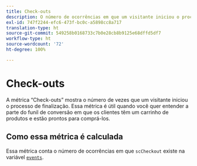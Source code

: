 ```yaml
---
title: Check-outs
description: O número de ocorrências em que um visitante iniciou o processo de finalização.
exl-id: 747f2244-efc6-473f-bc0c-a5898cc8a717
translation-type: ht
source-git-commit: 549258b0168733c7b0e28cb8b9125e68dffd5df7
workflow-type: ht
source-wordcount: '72'
ht-degree: 100%

---
```


# Check-outs

A métrica “Check-outs” mostra o número de vezes que um visitante iniciou o processo de finalização. Essa métrica é útil quando você quer entender a parte do funil de conversão em que os clientes têm um carrinho de produtos e estão prontos para comprá-los.

## Como essa métrica é calculada

Essa métrica conta o número de ocorrências em que `scCheckout` existe na variável [`events`](/help/implement/vars/page-vars/events/events-overview.md).

